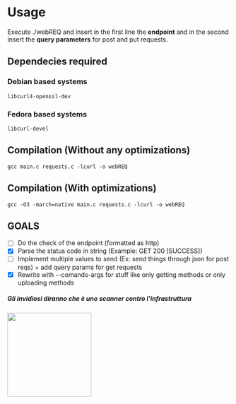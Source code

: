 <h1>Usage</h1>
Execute ./webREQ and insert in the first line the <strong>endpoint</strong> and in the second insert the <strong> query parameters</strong> for post and put requests.


<h2> Dependecies required </h2>
<h3> Debian based systems</h3>
<code>libcurl4-openssl-dev</code>
<h3> Fedora based systems</h3>
<code>libcurl-devel</code>


<h2> Compilation (Without any optimizations)</h2>
<code>gcc main.c requests.c -lcurl -o webREQ </code>


<h2> Compilation (With optimizations)</h2>
<code>gcc -O3 -march=native main.c requests.c -lcurl -o webREQ </code>

<h2> GOALS </h2>

- [ ] Do the check of the endpoint (formatted as http)
- [X] Parse the status code in string (Example: GET 200 [SUCCESS])
- [ ] Implement multiple values to send (Ex: send things through json for post reqs) + add query params for get requests
- [X] Rewrite with --comands-args for stuff like only getting methods or only uploading methods

<h5> <em>Gli invidiosi diranno che è uno scanner contro l'infrastruttura</em></h5>
<img src="https://media4.giphy.com/media/v1.Y2lkPTc5MGI3NjExZHVya2VneDdxb21rbGU1NnF4aDlyb3N2ejdkYWFkMjJsOHNkYXF0byZlcD12MV9pbnRlcm5hbF9naWZfYnlfaWQmY3Q9cw/YOqem0DUvPvNnN8toF/giphy.gif" width="190" height="190" />
